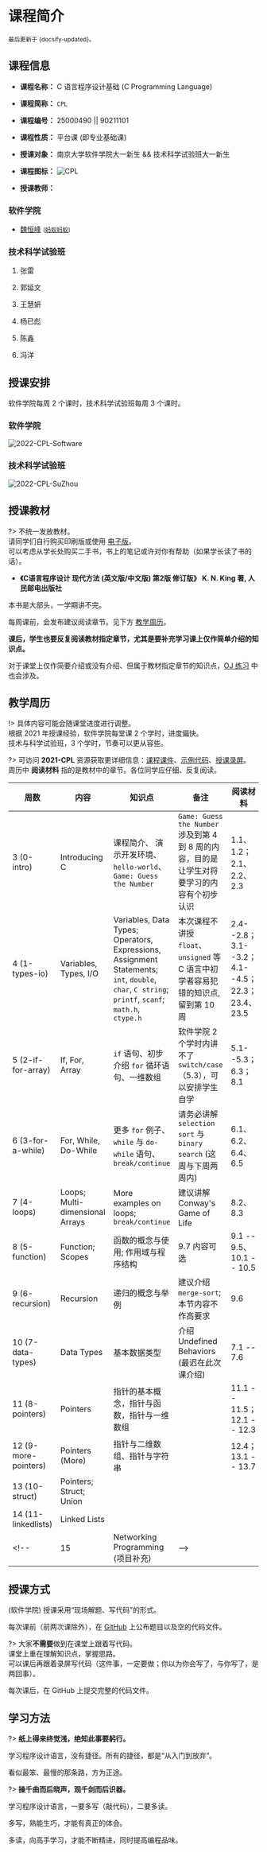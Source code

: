 # 课程简介

<small>最后更新于 {docsify-updated}。</small>

## 课程信息

- **课程名称：** C 语言程序设计基础 (C Programming Language)

- **课程简称：** `CPL`

- **课程编号：** $25000490$ || $90211101$

- **课程性质：** 平台课 (即专业基础课)

- **授课对象：** 南京大学软件学院大一新生 && 技术科学试验班大一新生

- **课程图标：** ![CPL](.assets/images/C_Programming_Language.svg ':size=50')

- **授课教师：**

<!-- tabs:start -->

### **软件学院**

- [魏恒峰](https://hengxin.github.io/) <small>([蚂蚁蚂蚁](https://www.bilibili.com/video/BV16y4y1Y7u6))</small>

### **技术科学试验班**

1. 张雷

2. 郭延文

3. 王慧妍

4. 杨已彪

5. 陈鑫

6. 冯洋

<!-- tabs:end -->

## 授课安排
软件学院每周 $2$ 个课时，技术科学试验班每周 $3$ 个课时。

<!-- tabs:start -->

### **软件学院**

![2022-CPL-Software](.assets/images/2022-CPL-Software.svg ':size=60%')

### **技术科学试验班**

![2022-CPL-SuZhou](.assets/images/2022-CPL-SuZhou.svg ':size=60%')

<!-- tabs:end -->

## 授课教材

?> 不统一发放教材。</br>
请同学们自行购买印刷版或使用 [电子版](resources?id=电子书籍)。</br>
可以考虑从学长处购买二手书，书上的笔记或许对你有帮助（如果学长读了书的话）。<br>

- **《C语言程序设计 现代方法 (英文版/中文版) 第2版 修订版》 K. N. King 著, 人民邮电出版社**

本书是大部头，一学期讲不完。

每周课前，会发布建议阅读章节。见下方 [教学周历](intro?id=教学周历)。

**课后，学生也要反复阅读教材指定章节，尤其是要补充学习课上仅作简单介绍的知识点。**

对于课堂上仅作简要介绍或没有介绍、但属于教材指定章节的知识点，[OJ 练习](problemset) 中也会涉及。

## 教学周历

!> 具体内容可能会随课堂进度进行调整。</br>
根据 2021 年授课经验，软件学院每堂课 $2$ 个学时，进度偏快。</br>
技术与科学试验班，$3$ 个学时，节奏可以更从容些。

?> 可访问 **2021-CPL** 资源获取更详细信息：[课程课件](resources?id=课程课件)、[示例代码](resources?id=课程代码仓库)、[授课录屏](resources?id=视频资源)。</br>
周历中 **阅读材料** 指的是教材中的章节。各位同学应仔细、反复阅读。

| 周数 | 内容 | 知识点 | 备注 | 阅读材料 |
| ----- | ----- | ----- | ----- | ----- |
| 3 (0-intro) | Introducing C | 课程简介、 演示开发环境、`hello-world`、 `Game: Guess the Number` | `Game: Guess the Number` 涉及到第 4 到 8 周的内容，目的是让学生对将要学习的内容有个初步认识 | 1.1、1.2；2.1、2.2、2.3|
| 4 (1-types-io) | Variables, Types, I/O | Variables, Data Types; Operators, Expressions, Assignment Statements; `int`, `double`, `char`, `C string`; `printf`, `scanf`; `math.h`, `ctype.h` | 本次课程不讲授 `float`、`unsigned` 等 C 语言中初学者容易犯错的知识点, 留到第 10 周 | 2.4--2.8；3.1--3.2；4.1--4.5；22.3；23.4、23.5 |
| 5 (2-if-for-array) | If, For, Array | `if` 语句、初步介绍 `for` 循环语句、一维数组 | 软件学院 2 个学时内讲不了 `switch/case`（5.3），可以安排学生自学 | 5.1--5.3；6.3；8.1 |
| 6 (3-for-a-while) | For, While, Do-While | 更多 `for` 例子、`while` 与 `do-while` 语句、`break/continue` | 请务必讲解 `selection sort` 与 `binary search` (这周与下周两周内) | 6.1、6.2、6.4、6.5 |
| 7 (4-loops) | Loops; Multi-dimensional Arrays | More examples on loops; `break/continue`| 建议讲解 Conway's Game of Life | 8.2、8.3 |
| 8 (5-function) | Function; Scopes | 函数的概念与使用; 作用域与程序结构 | 9.7 内容可选 | 9.1 -- 9.5、10.1 -- 10.5 |
| 9 (6-recursion) | Recursion | 递归的概念与举例 | 建议介绍 `merge-sort`; 本节内容不作高要求 | 9.6 |
| 10 (7-data-types) | Data Types | 基本数据类型 | 介绍 Undefined Behaviors (最迟在此次课介绍) | 7.1 -- 7.6 |
| 11 (8-pointers) | Pointers | 指针的基本概念，指针与函数，指针与一维数组 | | 11.1 -- 11.5；12.1 -- 12.3 |
| 12 (9-more-pointers) | Pointers (More) | 指针与二维数组、指针与字符串 | | 12.4；13.1 -- 13.7 |
| 13 (10-struct) | Pointers; Struct; Union | | | |
| 14 (11-linkedlists) | Linked Lists | | | |
<!-- | 15 | Networking Programming (项目补充) | -->

## 授课方式

(软件学院) 授课采用“现场解题、写代码”的形式。

每次课前（前两次课除外），在 [GitHub](resources?id=课程代码) 上公布题目以及空的代码文件。

?> 大家**不需要**做到在课堂上跟着写代码。<br>
课堂上重在理解知识点，掌握思路。<br>
可以课后再跟着录屏写代码（这件事，一定要做；你以为你会写了，与你写了，是两回事）。

每次课后，在 GitHub 上提交完整的代码文件。

## 学习方法

?> **纸上得来终觉浅，绝知此事要躬行。**

学习程序设计语言，没有捷径。所有的捷径，都是“从入门到放弃”。

看似最笨、最慢的那条路，方为正途。

?> **操千曲而后晓声，观千剑而后识器。**

学习程序设计语言，一要多写（敲代码），二要多读。

多写，熟能生巧，才能有真正的体会。

多读，向高手学习，才能不断精进，同时提高编程品味。
